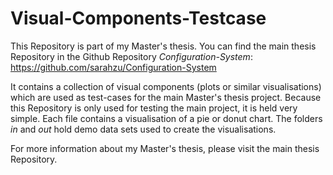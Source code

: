 # Visual-Components-Testcase
This Repository is part of my Master's thesis. You can find the main thesis Repository in the Github Repository *Configuration-System*: https://github.com/sarahzu/Configuration-System

It contains a collection of visual components (plots or similar visualisations) which are used as test-cases for the main Master's thesis project. Because this Repository is only used for testing the main project, it is held very simple. Each file contains a visualisation of a pie or donut chart. The folders *in* and *out* hold demo data sets used to create the visualisations.

For more information about my Master's thesis, please visit the main thesis Repository.
